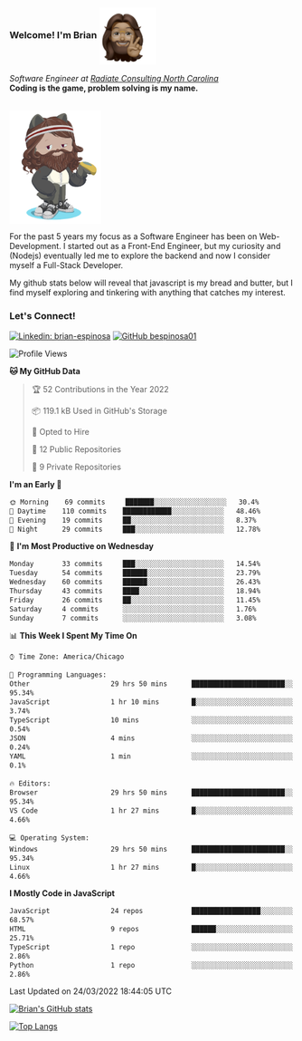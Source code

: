 ###  Welcome! I'm Brian <img align="center" src="https://github.com/bespinosa01/bespinosa01/blob/main/assets/peace-animoji.png" height="100" /></h2>
<p><em>Software Engineer at <a href="https://www.radiateconsulting.coop/north-carolina-tech-coop">Radiate Consulting North Carolina</a>
 <br/>
<!-- </br>Developer Consultant at <a href="https://codethedream.org/">Code The Dream</a> -->
</em> <b>Coding is the game, problem solving is my name.</b></p>

<br/>


 <img align="center" src="https://github.com/bespinosa01/bespinosa01/blob/main/assets/octo-me.png" height="200" /> 
 <p>
 For the past 5 years my focus as a Software Engineer has been on Web-Development. I started out as a Front-End Engineer, but my curiosity and (Nodejs) eventually led me to explore the backend and now I consider myself a Full-Stack Developer.
</p>
<p>
 My github stats below will reveal that javascript is my bread and butter, but I find myself exploring and tinkering with anything that catches my interest. 
 </p>
 
 
### Let's Connect!

[![Linkedin: brian-espinosa](https://img.shields.io/badge/-brian--espinosa-blue?style=flat-square&logo=Linkedin&logoColor=white&link=https://www.linkedin.com/in/brian-espinosa/)](https://www.linkedin.com/in/brian-espinosa/)
[![GitHub bespinosa01](https://img.shields.io/github/followers/bespinosa01?label=follow&style=social)](https://github.com/bespinosa01)



<!--START_SECTION:waka-->
![Profile Views](http://img.shields.io/badge/Profile%20Views-1-blue)

**🐱 My GitHub Data** 

> 🏆 52 Contributions in the Year 2022
 > 
> 📦 119.1 kB Used in GitHub's Storage 
 > 
> 💼 Opted to Hire
 > 
> 📜 12 Public Repositories 
 > 
> 🔑 9 Private Repositories  
 > 
**I'm an Early 🐤** 

```text
🌞 Morning    69 commits     ███████░░░░░░░░░░░░░░░░░░   30.4% 
🌆 Daytime    110 commits    ████████████░░░░░░░░░░░░░   48.46% 
🌃 Evening    19 commits     ██░░░░░░░░░░░░░░░░░░░░░░░   8.37% 
🌙 Night      29 commits     ███░░░░░░░░░░░░░░░░░░░░░░   12.78%

```
📅 **I'm Most Productive on Wednesday** 

```text
Monday       33 commits     ███░░░░░░░░░░░░░░░░░░░░░░   14.54% 
Tuesday      54 commits     ██████░░░░░░░░░░░░░░░░░░░   23.79% 
Wednesday    60 commits     ██████░░░░░░░░░░░░░░░░░░░   26.43% 
Thursday     43 commits     ████░░░░░░░░░░░░░░░░░░░░░   18.94% 
Friday       26 commits     ██░░░░░░░░░░░░░░░░░░░░░░░   11.45% 
Saturday     4 commits      ░░░░░░░░░░░░░░░░░░░░░░░░░   1.76% 
Sunday       7 commits      ░░░░░░░░░░░░░░░░░░░░░░░░░   3.08%

```


📊 **This Week I Spent My Time On** 

```text
⌚︎ Time Zone: America/Chicago

💬 Programming Languages: 
Other                    29 hrs 50 mins      ███████████████████████░░   95.34% 
JavaScript               1 hr 10 mins        █░░░░░░░░░░░░░░░░░░░░░░░░   3.74% 
TypeScript               10 mins             ░░░░░░░░░░░░░░░░░░░░░░░░░   0.54% 
JSON                     4 mins              ░░░░░░░░░░░░░░░░░░░░░░░░░   0.24% 
YAML                     1 min               ░░░░░░░░░░░░░░░░░░░░░░░░░   0.1%

🔥 Editors: 
Browser                  29 hrs 50 mins      ███████████████████████░░   95.34% 
VS Code                  1 hr 27 mins        █░░░░░░░░░░░░░░░░░░░░░░░░   4.66%

💻 Operating System: 
Windows                  29 hrs 50 mins      ███████████████████████░░   95.34% 
Linux                    1 hr 27 mins        █░░░░░░░░░░░░░░░░░░░░░░░░   4.66%

```

**I Mostly Code in JavaScript** 

```text
JavaScript               24 repos            █████████████████░░░░░░░░   68.57% 
HTML                     9 repos             ██████░░░░░░░░░░░░░░░░░░░   25.71% 
TypeScript               1 repo              ░░░░░░░░░░░░░░░░░░░░░░░░░   2.86% 
Python                   1 repo              ░░░░░░░░░░░░░░░░░░░░░░░░░   2.86%

```



 Last Updated on 24/03/2022 18:44:05 UTC
<!--END_SECTION:waka-->


<!--  Github STATS -->
[![Brian's GitHub stats](https://github-readme-stats.vercel.app/api?username=bespinosa01&hide=stars,contribs&count_private=true&show_icons=true)](https://github.com/anuraghazra/github-readme-stats)

[![Top Langs](https://github-readme-stats.vercel.app/api/top-langs/?username=bespinosa01&layout=compact)](https://github.com/anuraghazra/github-readme-stats)



<!--
**bespinosa01/bespinosa01** is a ✨ _special_ ✨ repository because its `README.md` (this file) appears on your GitHub profile.

Here are some ideas to get you started:

- 🔭 I’m currently working on ...
- 🌱 I’m currently learning ...
- 👯 I’m looking to collaborate on ...
- 🤔 I’m looking for help with ...
- 💬 Ask me about ...
- 📫 How to reach me: ...
- 😄 Pronouns: ...
- ⚡ Fun fact: ...
-->
